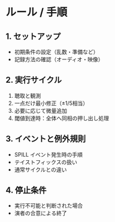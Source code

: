 # ルール / 手順

## 1. セットアップ
- 初期条件の設定（乱数・準備など）
- 記録方法の確認（オーディオ・映像）

## 2. 実行サイクル
1. 聴取と観測  
2. 一点だけ最小修正（±1/5相当）  
3. 必要に応じて微量追加  
4. 閾値到達時：全体へ同相の押し出し処理  

## 3. イベントと例外規則
- SPILL イベント発生時の手順  
- テイストフィックスの扱い  
- 通常サイクルとの違い

## 4. 停止条件
- 実行不可能と判断された場合
- 演者の合意による終了
